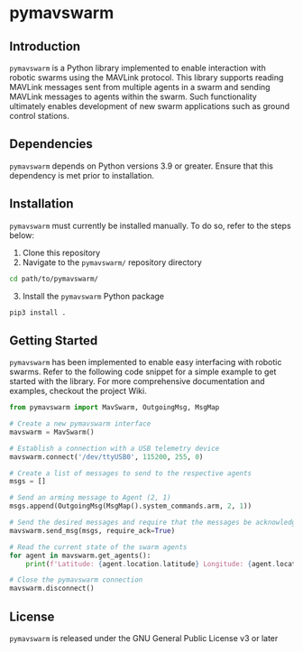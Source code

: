 # pymavswarm

## Introduction
`pymavswarm` is a Python library implemented to enable interaction with robotic swarms using the MAVLink protocol. This library supports reading MAVLink messages sent from multiple agents in a swarm and sending MAVLink messages to agents within the swarm. Such functionality ultimately enables development of new swarm applications such as ground control stations.

## Dependencies
`pymavswarm` depends on Python versions 3.9 or greater. Ensure that this dependency is met prior to installation.

## Installation
`pymavswarm` must currently be installed manually. To do so, refer to the steps below:
1. Clone this repository
2. Navigate to the `pymavswarm/` repository directory
```bash
cd path/to/pymavswarm/
```
3. Install the `pymavswarm` Python package
```bash
pip3 install .
```

## Getting Started
`pymavswarm` has been implemented to enable easy interfacing with robotic swarms. Refer to the following code snippet for a simple example to get started with the library. For more comprehensive documentation and examples, checkout the project Wiki.

```python
from pymavswarm import MavSwarm, OutgoingMsg, MsgMap

# Create a new pymavswarm interface
mavswarm = MavSwarm()

# Establish a connection with a USB telemetry device
mavswarm.connect('/dev/ttyUSB0', 115200, 255, 0)

# Create a list of messages to send to the respective agents
msgs = []

# Send an arming message to Agent (2, 1)
msgs.append(OutgoingMsg(MsgMap().system_commands.arm, 2, 1))

# Send the desired messages and require that the messages be acknowledged
mavswarm.send_msg(msgs, require_ack=True)

# Read the current state of the swarm agents
for agent in mavswarm.get_agents():
    print(f'Latitude: {agent.location.latitude} Longitude: {agent.location.longitude}')

# Close the pymavswarm connection
mavswarm.disconnect()
```

## License
`pymavswarm` is released under the GNU General Public License v3 or later